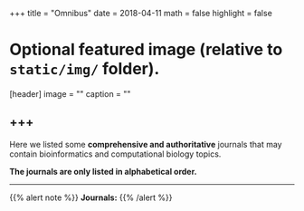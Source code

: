 +++
title = "Omnibus"
date = 2018-04-11
math = false
highlight = false

# Optional featured image (relative to `static/img/` folder).
[header]
image = ""
caption = ""


+++
---
Here we listed some **comprehensive and authoritative** journals that may contain bioinformatics and computational biology topics. 

**The journals are only listed in alphabetical order.**

---
{{% alert note %}}
**Journals:**
{{% /alert %}}




             